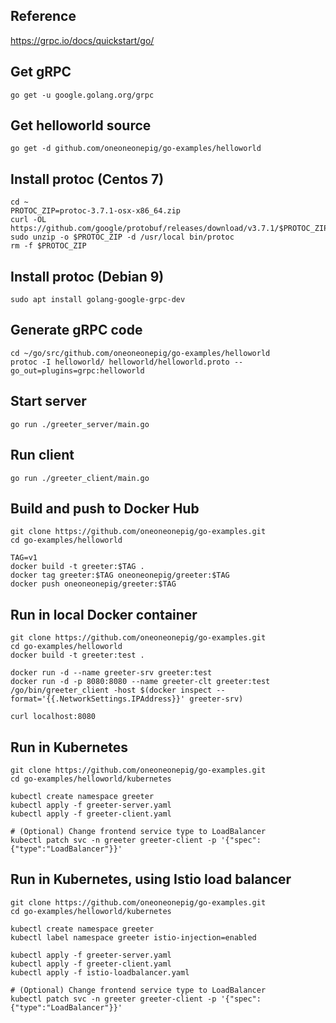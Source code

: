 ## Reference
https://grpc.io/docs/quickstart/go/

## Get gRPC
```
go get -u google.golang.org/grpc
```

## Get helloworld source
```
go get -d github.com/oneoneonepig/go-examples/helloworld
```

## Install protoc (Centos 7)
```
cd ~
PROTOC_ZIP=protoc-3.7.1-osx-x86_64.zip
curl -OL https://github.com/google/protobuf/releases/download/v3.7.1/$PROTOC_ZIP
sudo unzip -o $PROTOC_ZIP -d /usr/local bin/protoc
rm -f $PROTOC_ZIP
```

## Install protoc (Debian 9)
```
sudo apt install golang-google-grpc-dev
```
## Generate gRPC code
```
cd ~/go/src/github.com/oneoneonepig/go-examples/helloworld
protoc -I helloworld/ helloworld/helloworld.proto --go_out=plugins=grpc:helloworld
```

## Start server
```
go run ./greeter_server/main.go
```

## Run client
```
go run ./greeter_client/main.go
```

## Build and push to Docker Hub
```
git clone https://github.com/oneoneonepig/go-examples.git
cd go-examples/helloworld

TAG=v1
docker build -t greeter:$TAG .
docker tag greeter:$TAG oneoneonepig/greeter:$TAG
docker push oneoneonepig/greeter:$TAG
```

## Run in local Docker container
```
git clone https://github.com/oneoneonepig/go-examples.git
cd go-examples/helloworld
docker build -t greeter:test .

docker run -d --name greeter-srv greeter:test
docker run -d -p 8080:8080 --name greeter-clt greeter:test /go/bin/greeter_client -host $(docker inspect --format='{{.NetworkSettings.IPAddress}}' greeter-srv) 

curl localhost:8080

```

## Run in Kubernetes
```
git clone https://github.com/oneoneonepig/go-examples.git
cd go-examples/helloworld/kubernetes

kubectl create namespace greeter
kubectl apply -f greeter-server.yaml
kubectl apply -f greeter-client.yaml

# (Optional) Change frontend service type to LoadBalancer
kubectl patch svc -n greeter greeter-client -p '{"spec":{"type":"LoadBalancer"}}'
```

## Run in Kubernetes, using Istio load balancer
```
git clone https://github.com/oneoneonepig/go-examples.git
cd go-examples/helloworld/kubernetes

kubectl create namespace greeter
kubectl label namespace greeter istio-injection=enabled

kubectl apply -f greeter-server.yaml
kubectl apply -f greeter-client.yaml
kubectl apply -f istio-loadbalancer.yaml

# (Optional) Change frontend service type to LoadBalancer
kubectl patch svc -n greeter greeter-client -p '{"spec":{"type":"LoadBalancer"}}'
```

